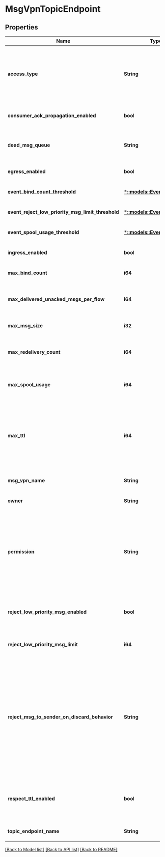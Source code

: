 # MsgVpnTopicEndpoint

## Properties
Name | Type | Description | Notes
------------ | ------------- | ------------- | -------------
**access_type** | **String** | The Topic Endpoint access type of either \&quot;exclusive\&quot; or \&quot;non-exclusive\&quot;. The default value is &#x60;\&quot;exclusive\&quot;&#x60;. The allowed values and their meaning are:  &lt;pre&gt; \&quot;exclusive\&quot; - Exclusive delivery of messages to first bound client. \&quot;non-exclusive\&quot; - Non-exclusive delivery of messages to all bound clients. &lt;/pre&gt;  Available since 2.4.0. | [optional] [default to null]
**consumer_ack_propagation_enabled** | **bool** | Enable or disable the propagation of Consumer ACKs received on the active replication Message VPN to the standby replication Message VPN. The default value is &#x60;true&#x60;. | [optional] [default to null]
**dead_msg_queue** | **String** | Identifies the name of the queue which should be used as the Topic Endpoint&#39;s dead message queue. The default value is \&quot;#DEAD_MSG_QUEUE\&quot;. The default value is &#x60;\&quot;#DEAD_MSG_QUEUE\&quot;&#x60;. | [optional] [default to null]
**egress_enabled** | **bool** | Enable or disable the outgoing (egress) flow of messages from the Topic Endpoint. The default value is false. The default value is &#x60;false&#x60;. | [optional] [default to null]
**event_bind_count_threshold** | [***::models::EventThreshold**](EventThreshold.md) |  | [optional] [default to null]
**event_reject_low_priority_msg_limit_threshold** | [***::models::EventThreshold**](EventThreshold.md) |  | [optional] [default to null]
**event_spool_usage_threshold** | [***::models::EventThreshold**](EventThreshold.md) |  | [optional] [default to null]
**ingress_enabled** | **bool** | Enable or disable the incoming (ingress) flow of messages to the Topic Endpoint. The default value is &#x60;false&#x60;. | [optional] [default to null]
**max_bind_count** | **i64** | The maximum number of simultaneous Consumers of the Topic Endpoint. The default value is &#x60;1&#x60;. Available since 2.4.0. | [optional] [default to null]
**max_delivered_unacked_msgs_per_flow** | **i64** | The maximum allowed number of messages delivered but not acknowledged per flow for the Topic Endpoint. The default is the maximum value supported by the hardware. The default value is &#x60;10000&#x60;. | [optional] [default to null]
**max_msg_size** | **i32** | The maximum message size allowed in the Topic Endpoint, in bytes. The default value is &#x60;10000000&#x60;. | [optional] [default to null]
**max_redelivery_count** | **i64** | The maximum number of times the Topic Endpoint will attempt redelivery of a given message prior to it being discarded or moved to the #DEAD_MSG_QUEUE. A value of 0 means to retry forever. The default value is &#x60;0&#x60;. | [optional] [default to null]
**max_spool_usage** | **i64** | The maximum Message Spool usage by the Topic Endpoint (quota), in megabytes. Setting the value to zero enables the \&quot;last-value-queue\&quot; feature and disables quota checking. The default varies by platform. The default varies by platform. | [optional] [default to null]
**max_ttl** | **i64** | The maximum number of seconds that a message can stay in the Topic Endpoint when \&quot;respectTtlEnabled\&quot; is \&quot;true\&quot;. A message will expire according to the lesser of the TTL in the message (assigned by the Publisher) and the \&quot;maxTtl\&quot; configured on the Topic Endpoint. \&quot;maxTtl\&quot; is a 32-bit integer value from 1 to 4294967295 representing the expiry time in seconds. A \&quot;maxTtl\&quot; of \&quot;0\&quot; disables this feature. The default value is &#x60;0&#x60;. | [optional] [default to null]
**msg_vpn_name** | **String** | The name of the Message VPN. | [optional] [default to null]
**owner** | **String** | The Client Username which owns the Topic Endpoint. The default value is &#x60;\&quot;\&quot;&#x60;. | [optional] [default to null]
**permission** | **String** | Permission level for users of the Topic Endpoint, excluding the owner. The default value is &#x60;\&quot;no-access\&quot;&#x60;. The allowed values and their meaning are:  &lt;pre&gt; \&quot;no-access\&quot; - Disallows all access. \&quot;read-only\&quot; - Read-only access to the messages in the Topic Endpoint. \&quot;consume\&quot; - Consume (read and remove) messages in the Topic Endpoint. \&quot;modify-topic\&quot; - Consume messages or modify the topic/selector of the Topic Endpoint. \&quot;delete\&quot; - Consume messages, modify the topic/selector or delete the Topic Endpoint altogether. &lt;/pre&gt;  | [optional] [default to null]
**reject_low_priority_msg_enabled** | **bool** | Enable or disable if low priority messages are subject to \&quot;rejectLowPriorityMsgLimit\&quot; checking. This may only be enabled if \&quot;rejectMsgToSenderOnDiscardBehavior\&quot; does not have a value of \&quot;never\&quot;. The default value is &#x60;false&#x60;. | [optional] [default to null]
**reject_low_priority_msg_limit** | **i64** | The number of messages of any priority in the Topic Endpoint above which low priority messages are not admitted but higher priority messages are allowed. The default value is &#x60;0&#x60;. | [optional] [default to null]
**reject_msg_to_sender_on_discard_behavior** | **String** | The circumstances under which a negative acknowledgement (NACK) is sent to the client on discards. Note that NACKs cause the message to not be delivered to any destination and transacted-session commits to fail. This attribute may only have a value of \&quot;never\&quot; if \&quot;rejectLowPriorityMsgEnabled\&quot; is disabled. The default value is &#x60;\&quot;never\&quot;&#x60;. The allowed values and their meaning are:  &lt;pre&gt; \&quot;always\&quot; - Message discards always result in NACKs being returned to the sending client, even if the discard reason is that the topic-endpoint is disabled. \&quot;when-topic-endpoint-enabled\&quot; - Message discards result in NACKs being returned to the sending client, except if the discard reason is that the Topic Endpoint is disabled. \&quot;never\&quot; - Message discards never result in NACKs being returned to the sending client. &lt;/pre&gt;  | [optional] [default to null]
**respect_ttl_enabled** | **bool** | Enable or disable the respecting of \&quot;time to live\&quot; (TTL). If enabled, then messages contained in the Topic Endpoint are checked for expiry. If expired, the message is removed from the Topic Endpoint and either discarded or a copy of the message placed in the #DEAD_MSG_QUEUE Endpoint. The default value is &#x60;false&#x60;. | [optional] [default to null]
**topic_endpoint_name** | **String** | The name of the Topic Endpoint. | [optional] [default to null]

[[Back to Model list]](../README.md#documentation-for-models) [[Back to API list]](../README.md#documentation-for-api-endpoints) [[Back to README]](../README.md)


